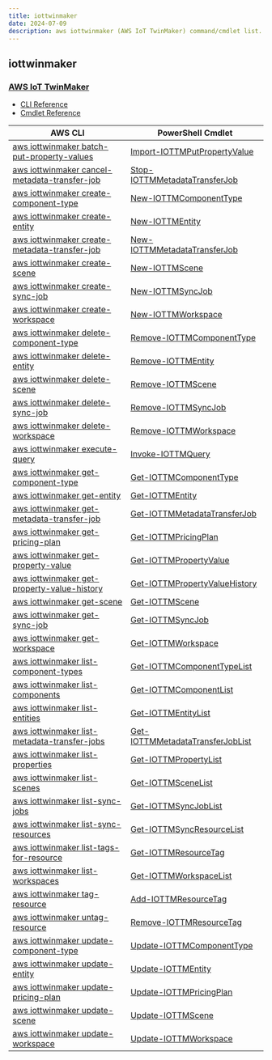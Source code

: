 ```yaml
---
title: iottwinmaker
date: 2024-07-09
description: aws iottwinmaker (AWS IoT TwinMaker) command/cmdlet list.
---
```


## iottwinmaker

### [AWS IoT TwinMaker](https://aws.amazon.com/iot-twinmaker/)

* [CLI Reference](https://awscli.amazonaws.com/v2/documentation/api/latest/reference/iottwinmaker/index.html)
* [Cmdlet Reference](https://docs.aws.amazon.com/powershell/latest/reference/items/IoTTwinMaker_cmdlets.html)

|AWS CLI|PowerShell Cmdlet|
|----|----|
|[aws iottwinmaker batch-put-property-values](https://awscli.amazonaws.com/v2/documentation/api/latest/reference/iottwinmaker/batch-put-property-values.html)|[Import-IOTTMPutPropertyValue](https://docs.aws.amazon.com/powershell/latest/reference/items/Import-IOTTMPutPropertyValue.html)|
|[aws iottwinmaker cancel-metadata-transfer-job](https://awscli.amazonaws.com/v2/documentation/api/latest/reference/iottwinmaker/cancel-metadata-transfer-job.html)|[Stop-IOTTMMetadataTransferJob](https://docs.aws.amazon.com/powershell/latest/reference/items/Stop-IOTTMMetadataTransferJob.html)|
|[aws iottwinmaker create-component-type](https://awscli.amazonaws.com/v2/documentation/api/latest/reference/iottwinmaker/create-component-type.html)|[New-IOTTMComponentType](https://docs.aws.amazon.com/powershell/latest/reference/items/New-IOTTMComponentType.html)|
|[aws iottwinmaker create-entity](https://awscli.amazonaws.com/v2/documentation/api/latest/reference/iottwinmaker/create-entity.html)|[New-IOTTMEntity](https://docs.aws.amazon.com/powershell/latest/reference/items/New-IOTTMEntity.html)|
|[aws iottwinmaker create-metadata-transfer-job](https://awscli.amazonaws.com/v2/documentation/api/latest/reference/iottwinmaker/create-metadata-transfer-job.html)|[New-IOTTMMetadataTransferJob](https://docs.aws.amazon.com/powershell/latest/reference/items/New-IOTTMMetadataTransferJob.html)|
|[aws iottwinmaker create-scene](https://awscli.amazonaws.com/v2/documentation/api/latest/reference/iottwinmaker/create-scene.html)|[New-IOTTMScene](https://docs.aws.amazon.com/powershell/latest/reference/items/New-IOTTMScene.html)|
|[aws iottwinmaker create-sync-job](https://awscli.amazonaws.com/v2/documentation/api/latest/reference/iottwinmaker/create-sync-job.html)|[New-IOTTMSyncJob](https://docs.aws.amazon.com/powershell/latest/reference/items/New-IOTTMSyncJob.html)|
|[aws iottwinmaker create-workspace](https://awscli.amazonaws.com/v2/documentation/api/latest/reference/iottwinmaker/create-workspace.html)|[New-IOTTMWorkspace](https://docs.aws.amazon.com/powershell/latest/reference/items/New-IOTTMWorkspace.html)|
|[aws iottwinmaker delete-component-type](https://awscli.amazonaws.com/v2/documentation/api/latest/reference/iottwinmaker/delete-component-type.html)|[Remove-IOTTMComponentType](https://docs.aws.amazon.com/powershell/latest/reference/items/Remove-IOTTMComponentType.html)|
|[aws iottwinmaker delete-entity](https://awscli.amazonaws.com/v2/documentation/api/latest/reference/iottwinmaker/delete-entity.html)|[Remove-IOTTMEntity](https://docs.aws.amazon.com/powershell/latest/reference/items/Remove-IOTTMEntity.html)|
|[aws iottwinmaker delete-scene](https://awscli.amazonaws.com/v2/documentation/api/latest/reference/iottwinmaker/delete-scene.html)|[Remove-IOTTMScene](https://docs.aws.amazon.com/powershell/latest/reference/items/Remove-IOTTMScene.html)|
|[aws iottwinmaker delete-sync-job](https://awscli.amazonaws.com/v2/documentation/api/latest/reference/iottwinmaker/delete-sync-job.html)|[Remove-IOTTMSyncJob](https://docs.aws.amazon.com/powershell/latest/reference/items/Remove-IOTTMSyncJob.html)|
|[aws iottwinmaker delete-workspace](https://awscli.amazonaws.com/v2/documentation/api/latest/reference/iottwinmaker/delete-workspace.html)|[Remove-IOTTMWorkspace](https://docs.aws.amazon.com/powershell/latest/reference/items/Remove-IOTTMWorkspace.html)|
|[aws iottwinmaker execute-query](https://awscli.amazonaws.com/v2/documentation/api/latest/reference/iottwinmaker/execute-query.html)|[Invoke-IOTTMQuery](https://docs.aws.amazon.com/powershell/latest/reference/items/Invoke-IOTTMQuery.html)|
|[aws iottwinmaker get-component-type](https://awscli.amazonaws.com/v2/documentation/api/latest/reference/iottwinmaker/get-component-type.html)|[Get-IOTTMComponentType](https://docs.aws.amazon.com/powershell/latest/reference/items/Get-IOTTMComponentType.html)|
|[aws iottwinmaker get-entity](https://awscli.amazonaws.com/v2/documentation/api/latest/reference/iottwinmaker/get-entity.html)|[Get-IOTTMEntity](https://docs.aws.amazon.com/powershell/latest/reference/items/Get-IOTTMEntity.html)|
|[aws iottwinmaker get-metadata-transfer-job](https://awscli.amazonaws.com/v2/documentation/api/latest/reference/iottwinmaker/get-metadata-transfer-job.html)|[Get-IOTTMMetadataTransferJob](https://docs.aws.amazon.com/powershell/latest/reference/items/Get-IOTTMMetadataTransferJob.html)|
|[aws iottwinmaker get-pricing-plan](https://awscli.amazonaws.com/v2/documentation/api/latest/reference/iottwinmaker/get-pricing-plan.html)|[Get-IOTTMPricingPlan](https://docs.aws.amazon.com/powershell/latest/reference/items/Get-IOTTMPricingPlan.html)|
|[aws iottwinmaker get-property-value](https://awscli.amazonaws.com/v2/documentation/api/latest/reference/iottwinmaker/get-property-value.html)|[Get-IOTTMPropertyValue](https://docs.aws.amazon.com/powershell/latest/reference/items/Get-IOTTMPropertyValue.html)|
|[aws iottwinmaker get-property-value-history](https://awscli.amazonaws.com/v2/documentation/api/latest/reference/iottwinmaker/get-property-value-history.html)|[Get-IOTTMPropertyValueHistory](https://docs.aws.amazon.com/powershell/latest/reference/items/Get-IOTTMPropertyValueHistory.html)|
|[aws iottwinmaker get-scene](https://awscli.amazonaws.com/v2/documentation/api/latest/reference/iottwinmaker/get-scene.html)|[Get-IOTTMScene](https://docs.aws.amazon.com/powershell/latest/reference/items/Get-IOTTMScene.html)|
|[aws iottwinmaker get-sync-job](https://awscli.amazonaws.com/v2/documentation/api/latest/reference/iottwinmaker/get-sync-job.html)|[Get-IOTTMSyncJob](https://docs.aws.amazon.com/powershell/latest/reference/items/Get-IOTTMSyncJob.html)|
|[aws iottwinmaker get-workspace](https://awscli.amazonaws.com/v2/documentation/api/latest/reference/iottwinmaker/get-workspace.html)|[Get-IOTTMWorkspace](https://docs.aws.amazon.com/powershell/latest/reference/items/Get-IOTTMWorkspace.html)|
|[aws iottwinmaker list-component-types](https://awscli.amazonaws.com/v2/documentation/api/latest/reference/iottwinmaker/list-component-types.html)|[Get-IOTTMComponentTypeList](https://docs.aws.amazon.com/powershell/latest/reference/items/Get-IOTTMComponentTypeList.html)|
|[aws iottwinmaker list-components](https://awscli.amazonaws.com/v2/documentation/api/latest/reference/iottwinmaker/list-components.html)|[Get-IOTTMComponentList](https://docs.aws.amazon.com/powershell/latest/reference/items/Get-IOTTMComponentList.html)|
|[aws iottwinmaker list-entities](https://awscli.amazonaws.com/v2/documentation/api/latest/reference/iottwinmaker/list-entities.html)|[Get-IOTTMEntityList](https://docs.aws.amazon.com/powershell/latest/reference/items/Get-IOTTMEntityList.html)|
|[aws iottwinmaker list-metadata-transfer-jobs](https://awscli.amazonaws.com/v2/documentation/api/latest/reference/iottwinmaker/list-metadata-transfer-jobs.html)|[Get-IOTTMMetadataTransferJobList](https://docs.aws.amazon.com/powershell/latest/reference/items/Get-IOTTMMetadataTransferJobList.html)|
|[aws iottwinmaker list-properties](https://awscli.amazonaws.com/v2/documentation/api/latest/reference/iottwinmaker/list-properties.html)|[Get-IOTTMPropertyList](https://docs.aws.amazon.com/powershell/latest/reference/items/Get-IOTTMPropertyList.html)|
|[aws iottwinmaker list-scenes](https://awscli.amazonaws.com/v2/documentation/api/latest/reference/iottwinmaker/list-scenes.html)|[Get-IOTTMSceneList](https://docs.aws.amazon.com/powershell/latest/reference/items/Get-IOTTMSceneList.html)|
|[aws iottwinmaker list-sync-jobs](https://awscli.amazonaws.com/v2/documentation/api/latest/reference/iottwinmaker/list-sync-jobs.html)|[Get-IOTTMSyncJobList](https://docs.aws.amazon.com/powershell/latest/reference/items/Get-IOTTMSyncJobList.html)|
|[aws iottwinmaker list-sync-resources](https://awscli.amazonaws.com/v2/documentation/api/latest/reference/iottwinmaker/list-sync-resources.html)|[Get-IOTTMSyncResourceList](https://docs.aws.amazon.com/powershell/latest/reference/items/Get-IOTTMSyncResourceList.html)|
|[aws iottwinmaker list-tags-for-resource](https://awscli.amazonaws.com/v2/documentation/api/latest/reference/iottwinmaker/list-tags-for-resource.html)|[Get-IOTTMResourceTag](https://docs.aws.amazon.com/powershell/latest/reference/items/Get-IOTTMResourceTag.html)|
|[aws iottwinmaker list-workspaces](https://awscli.amazonaws.com/v2/documentation/api/latest/reference/iottwinmaker/list-workspaces.html)|[Get-IOTTMWorkspaceList](https://docs.aws.amazon.com/powershell/latest/reference/items/Get-IOTTMWorkspaceList.html)|
|[aws iottwinmaker tag-resource](https://awscli.amazonaws.com/v2/documentation/api/latest/reference/iottwinmaker/tag-resource.html)|[Add-IOTTMResourceTag](https://docs.aws.amazon.com/powershell/latest/reference/items/Add-IOTTMResourceTag.html)|
|[aws iottwinmaker untag-resource](https://awscli.amazonaws.com/v2/documentation/api/latest/reference/iottwinmaker/untag-resource.html)|[Remove-IOTTMResourceTag](https://docs.aws.amazon.com/powershell/latest/reference/items/Remove-IOTTMResourceTag.html)|
|[aws iottwinmaker update-component-type](https://awscli.amazonaws.com/v2/documentation/api/latest/reference/iottwinmaker/update-component-type.html)|[Update-IOTTMComponentType](https://docs.aws.amazon.com/powershell/latest/reference/items/Update-IOTTMComponentType.html)|
|[aws iottwinmaker update-entity](https://awscli.amazonaws.com/v2/documentation/api/latest/reference/iottwinmaker/update-entity.html)|[Update-IOTTMEntity](https://docs.aws.amazon.com/powershell/latest/reference/items/Update-IOTTMEntity.html)|
|[aws iottwinmaker update-pricing-plan](https://awscli.amazonaws.com/v2/documentation/api/latest/reference/iottwinmaker/update-pricing-plan.html)|[Update-IOTTMPricingPlan](https://docs.aws.amazon.com/powershell/latest/reference/items/Update-IOTTMPricingPlan.html)|
|[aws iottwinmaker update-scene](https://awscli.amazonaws.com/v2/documentation/api/latest/reference/iottwinmaker/update-scene.html)|[Update-IOTTMScene](https://docs.aws.amazon.com/powershell/latest/reference/items/Update-IOTTMScene.html)|
|[aws iottwinmaker update-workspace](https://awscli.amazonaws.com/v2/documentation/api/latest/reference/iottwinmaker/update-workspace.html)|[Update-IOTTMWorkspace](https://docs.aws.amazon.com/powershell/latest/reference/items/Update-IOTTMWorkspace.html)|


